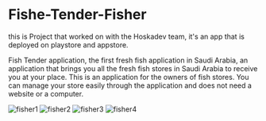 # Fishe-Tender-Fisher

this is Project that worked on with the Hoskadev team, it's an app that is deployed on playstore and appstore.

Fish Tender application, the first fresh fish application in Saudi Arabia, an application that brings you all the fresh fish stores in Saudi Arabia to receive you at your place.
This is an application for the owners of fish stores. You can manage your store easily through the application and does not need a website or a computer.


![fisher1](https://user-images.githubusercontent.com/60040800/194665933-b40b7aff-e183-4f0c-b80b-f9e0bdad719c.png)
![fisher2](https://user-images.githubusercontent.com/60040800/194666028-3829878c-5edf-4bf8-90c0-c7e4d1c7bda1.png)
![fisher3](https://user-images.githubusercontent.com/60040800/194666044-dcf0ea9b-ea47-4ba2-9b3b-0bc8a8a7af46.png)
![fisher4](https://user-images.githubusercontent.com/60040800/194666077-fccd7c98-3ee0-4f9a-978c-685ed5ee90b2.png)

